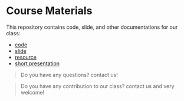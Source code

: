 # Course Materials
This repository contains code, slide, and other documentations for our class:

- [code](./Code/)
- [slide](./Slide/)
- [resource](./Resources)
- [short presentation](./ShortPresentations)

> Do you have any questions? contact us!

> Do you have any contribution to our class? contact us and very welcome!

